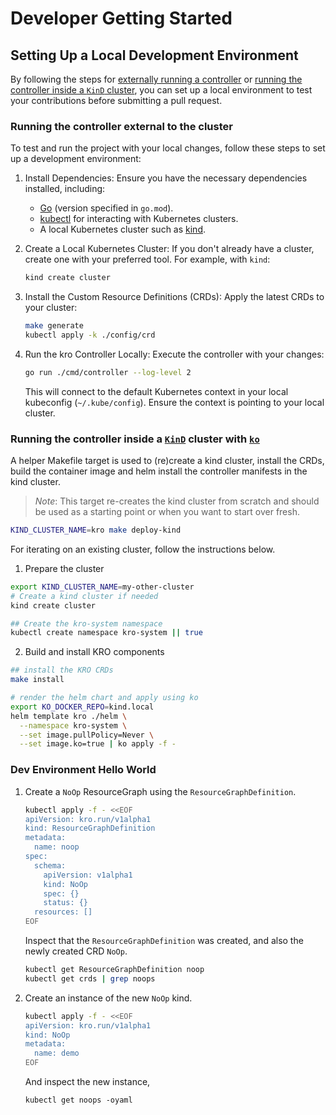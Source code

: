 
# Developer Getting Started

## Setting Up a Local Development Environment

By following the steps for [externally running a controller](#running-the-controller-external-to-the-cluster) or 
[running the controller inside a `KinD` cluster](#running-the-controller-inside-a-kind-cluster-with-ko), you can set up 
a local environment to test your contributions before submitting a pull request.

### Running the controller external to the cluster

To test and run the project with your local changes, follow these steps to set up a development environment:

1. Install Dependencies: Ensure you have the necessary dependencies installed, including:
    - [Go](https://golang.org/doc/install) (version specified in `go.mod`).
    - [kubectl](https://kubernetes.io/docs/tasks/tools/#kubectl) for interacting with Kubernetes clusters.
    - A local Kubernetes cluster such as [kind](https://kind.sigs.k8s.io/).

2. Create a Local Kubernetes Cluster: If you don't already have a cluster, create one with your preferred tool. For example, with `kind`:
    ```bash
    kind create cluster
    ```

3. Install the Custom Resource Definitions (CRDs): Apply the latest CRDs to your cluster:
    ```bash
    make generate
    kubectl apply -k ./config/crd
    ```

4. Run the kro Controller Locally: Execute the controller with your changes:
    ```bash
    go run ./cmd/controller --log-level 2
    ```
    This will connect to the default Kubernetes context in your local kubeconfig (`~/.kube/config`). Ensure the context is pointing to your local cluster.

### Running the controller inside a [`KinD`][kind] cluster with [`ko`][ko]

[ko]: https://ko.build
[kind]: https://kind.sigs.k8s.io/

A helper Makefile target is used to (re)create a kind cluster, install the CRDs, build the container image and helm install the controller manifests in the kind cluster. 

> _Note_: This target re-creates the kind cluster from scratch and should be used as a starting point or when you want to start over fresh.

```sh
KIND_CLUSTER_NAME=kro make deploy-kind
```

For iterating on an existing cluster, follow the instructions below.

1. Prepare the cluster
```sh
export KIND_CLUSTER_NAME=my-other-cluster
# Create a kind cluster if needed
kind create cluster

## Create the kro-system namespace
kubectl create namespace kro-system || true

```

2. Build and install KRO components

```sh
## install the KRO CRDs
make install

# render the helm chart and apply using ko
export KO_DOCKER_REPO=kind.local
helm template kro ./helm \
  --namespace kro-system \
  --set image.pullPolicy=Never \
  --set image.ko=true | ko apply -f -
```

### Dev Environment Hello World

1. Create a `NoOp` ResourceGraph using the `ResourceGraphDefinition`.

   ```sh
   kubectl apply -f - <<EOF
   apiVersion: kro.run/v1alpha1
   kind: ResourceGraphDefinition
   metadata:
     name: noop
   spec:
     schema:
       apiVersion: v1alpha1
       kind: NoOp
       spec: {}
       status: {}
     resources: []
   EOF
   ```

   Inspect that the `ResourceGraphDefinition` was created, and also the newly created CRD `NoOp`.

   ```sh
   kubectl get ResourceGraphDefinition noop
   kubectl get crds | grep noops
   ```

3. Create an instance of the new `NoOp` kind.

   ```sh
   kubectl apply -f - <<EOF
   apiVersion: kro.run/v1alpha1
   kind: NoOp
   metadata:
     name: demo
   EOF
   ```

   And inspect the new instance,

   ```shell
   kubectl get noops -oyaml
   ```